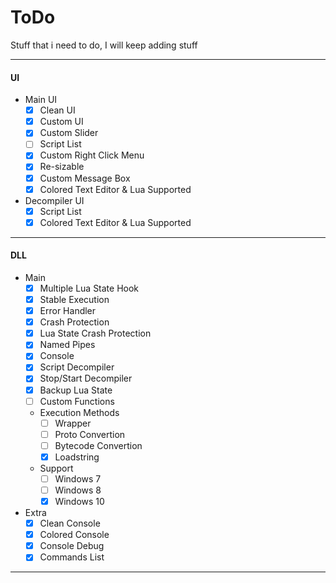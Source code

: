 # ToDo

Stuff that i need to do, I will keep adding stuff

---------------------------------------


#### UI
- Main UI
  - [x] Clean UI
  - [x] Custom UI
  - [x] Custom Slider 
  - [ ] Script List
  - [x] Custom Right Click Menu
  - [x] Re-sizable
  - [x] Custom Message Box
  - [x] Colored Text Editor & Lua Supported
- Decompiler UI
  - [x] Script List
  - [x] Colored Text Editor & Lua Supported

---------------------------------------

#### DLL

- Main
  - [x] Multiple Lua State Hook
  - [X] Stable Execution
  - [x] Error Handler
  - [x] Crash Protection
  - [x] Lua State Crash Protection
  - [x] Named Pipes
  - [x] Console
  - [x] Script Decompiler
  - [x] Stop/Start Decompiler
  - [x] Backup Lua State 
  - [ ] Custom Functions
  - Execution Methods
    - [ ] Wrapper
    - [ ] Proto Convertion
    - [ ] Bytecode Convertion 
    - [x] Loadstring
  - Support
    - [ ] Windows 7
    - [ ] Windows 8
    - [x] Windows 10
- Extra
  - [x] Clean Console
  - [x] Colored Console
  - [x] Console Debug
  - [x] Commands List

---------------------------------------
